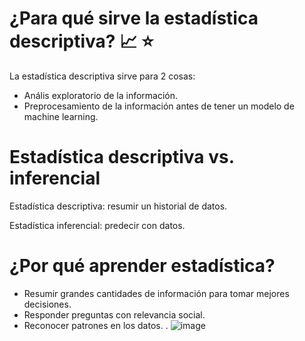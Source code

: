 # ¿Para qué sirve la estadística descriptiva? 📈 ⭐

La estadística descriptiva sirve para 2 cosas:

* Anális exploratorio de la información.
* Preprocesamiento de la información antes de tener un modelo de machine learning.

  
# Estadística descriptiva vs. inferencial

Estadística descriptiva: resumir un historial de datos.

Estadística inferencial: predecir con datos.

# ¿Por qué aprender estadística?


* Resumir grandes cantidades de información para tomar mejores decisiones.
* Responder preguntas con relevancia social.
* Reconocer patrones en los datos.
.
![image](https://github.com/andrethydavid/Estad-sticas-descriptivas/assets/72534486/00a019f7-203e-4c22-8c3f-b1b8c89da36e)
